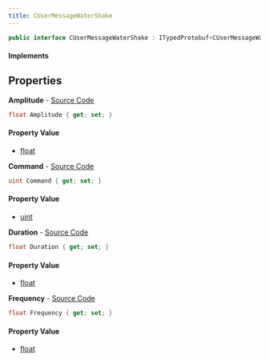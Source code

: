 ```yaml
---
title: CUserMessageWaterShake
---
```


```csharp
public interface CUserMessageWaterShake : ITypedProtobuf<CUserMessageWaterShake>, INativeHandle, INetMessage<CUserMessageWaterShake>, IDisposable
```

#### Implements

## Properties

**Amplitude** - [Source Code](https://github.com/swiftly-solution/swiftlys2/blob/main/managed/src/SwiftlyS2.Generated/Protobufs/Interfaces/CUserMessageWaterShake.cs#L21)

```csharp
float Amplitude { get; set; }
```

#### Property Value

- [float](https://learn.microsoft.com/dotnet/api/system.single)

**Command** - [Source Code](https://github.com/swiftly-solution/swiftlys2/blob/main/managed/src/SwiftlyS2.Generated/Protobufs/Interfaces/CUserMessageWaterShake.cs#L18)

```csharp
uint Command { get; set; }
```

#### Property Value

- [uint](https://learn.microsoft.com/dotnet/api/system.uint32)

**Duration** - [Source Code](https://github.com/swiftly-solution/swiftlys2/blob/main/managed/src/SwiftlyS2.Generated/Protobufs/Interfaces/CUserMessageWaterShake.cs#L27)

```csharp
float Duration { get; set; }
```

#### Property Value

- [float](https://learn.microsoft.com/dotnet/api/system.single)

**Frequency** - [Source Code](https://github.com/swiftly-solution/swiftlys2/blob/main/managed/src/SwiftlyS2.Generated/Protobufs/Interfaces/CUserMessageWaterShake.cs#L24)

```csharp
float Frequency { get; set; }
```

#### Property Value

- [float](https://learn.microsoft.com/dotnet/api/system.single)

